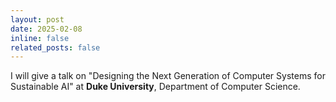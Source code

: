 ```yaml
---
layout: post
date: 2025-02-08
inline: false
related_posts: false
---
```


I will give a talk on "Designing the Next Generation of Computer Systems for Sustainable AI" at **Duke University**, Department of Computer Science. 